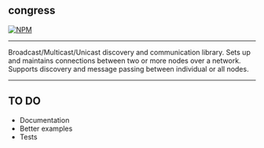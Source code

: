 congress
-------

[![NPM](https://nodei.co/npm/congress.png)](https://nodei.co/npm/congress/)

-------

Broadcast/Multicast/Unicast discovery and communication library. Sets up and maintains connections between two or more nodes over a network.  Supports discovery and message passing between individual or all nodes.

-------

## TO DO

- Documentation
- Better examples
- Tests
